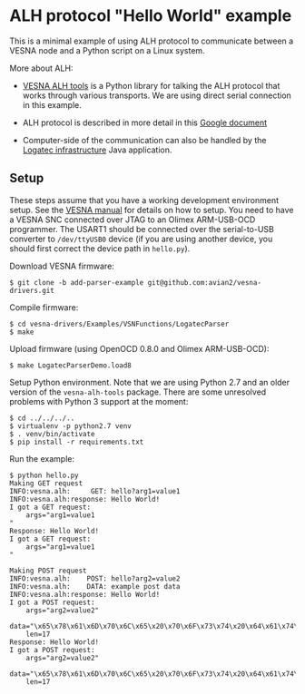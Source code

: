 # ALH protocol "Hello World" example

This is a minimal example of using ALH protocol to communicate between a VESNA
node and a Python script on a Linux system.

More about ALH:

 * [VESNA ALH tools](https://github.com/avian2/vesna-alh-tools) is a Python
   library for talking the ALH protocol that works through various transports.
   We are using direct serial connection in this example.

 * ALH protocol is described in more detail in this [Google
   document](https://docs.google.com/document/d/1-MZuzc70BdjLh3vHt7e3vrt4-ABZV4do3vuVWwiyKqI/edit)

 * Computer-side of the communication can also be handled by the [Logatec
   infrastructure](https://github.com/sensorlab/logatec-infrastructure) Java
   application.

## Setup

These steps assume that you have a working development environment setup. See
the [VESNA manual](https://sensorlab.github.io/vesna-manual/) for details on
how to setup. You need to have a VESNA SNC connected over JTAG to an Olimex
ARM-USB-OCD programmer. The USART1 should be connected over the serial-to-USB
converter to `/dev/ttyUSB0` device (if you are using another device, you should
first correct the device path in `hello.py`).

Download VESNA firmware:

    $ git clone -b add-parser-example git@github.com:avian2/vesna-drivers.git

Compile firmware:

    $ cd vesna-drivers/Examples/VSNFunctions/LogatecParser
    $ make

Upload firmware (using OpenOCD 0.8.0 and Olimex ARM-USB-OCD):

    $ make LogatecParserDemo.load8

Setup Python environment. Note that we are using Python 2.7 and an older
version of the `vesna-alh-tools` package. There are some unresolved problems
with Python 3 support at the moment:

    $ cd ../../../..
    $ virtualenv -p python2.7 venv
    $ . venv/bin/activate
    $ pip install -r requirements.txt

Run the example:

    $ python hello.py
    Making GET request
    INFO:vesna.alh:     GET: hello?arg1=value1
    INFO:vesna.alh:response: Hello World!
    I got a GET request:
        args="arg1=value1
    "
    Response: Hello World!
    I got a GET request:
        args="arg1=value1
    "

    Making POST request
    INFO:vesna.alh:    POST: hello?arg2=value2
    INFO:vesna.alh:    DATA: example post data
    INFO:vesna.alh:response: Hello World!
    I got a POST request:
        args="arg2=value2"
        data="\x65\x78\x61\x6D\x70\x6C\x65\x20\x70\x6F\x73\x74\x20\x64\x61\x74\x61"
        len=17
    Response: Hello World!
    I got a POST request:
        args="arg2=value2"
        data="\x65\x78\x61\x6D\x70\x6C\x65\x20\x70\x6F\x73\x74\x20\x64\x61\x74\x61"
        len=17
